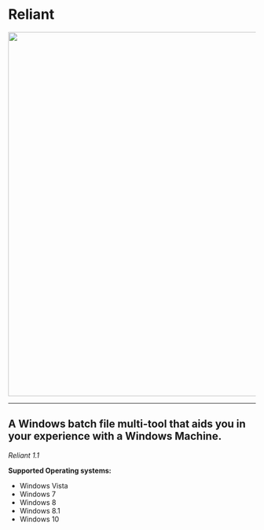 # Reliant

<img src="https://imgur.com/usjVOuy" alt="" width="1262" height="742" data-canonical-src="https://imgur.com/usjVOuy" style="max-width:100%;">

----------------------------------------------------------------------------------------
A Windows batch file multi-tool that aids you in your experience with a Windows Machine.
----------------------------------------------------------------------------------------

*Reliant 1.1*

**Supported Operating systems:**

- Windows Vista
- Windows 7
- Windows 8
- Windows 8.1
- Windows 10
